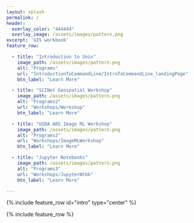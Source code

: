 ```yaml
---
layout: splash
permalink: /
header:
  overlay_color: "444444"
  overlay_image: /assets/images/pattern.png
excerpt: 'GIS workbook'
feature_row:

  - title: "Introduction to Unix"
    image_path: /assets/images/pattern.png
    alt: "Programs"
    url: "IntroductionToCommandLine/IntroToCommandLine_landingPage"
    btn_label: "Learn More"

  - title: "SCINet Geospatial Workshop"
    image_path: /assets/images/pattern.png
    alt: "Programs2"
    url: "Workshops/Workshop"
    btn_label: "Learn More"

  - title: "USDA ARS Image ML Workshop"
    image_path: /assets/images/pattern.png
    alt: "Programs2"
    url: "Workshops/ImageMLWorkshop"
    btn_label: "Learn More"

  - title: "Jupyter Notebooks"
    image_path: /assets/images/pattern.png
    alt: "Programs3"
    url: "Workshops/JupyterNtbk"
    btn_label: "Learn More"

---
```



{% include feature_row id="intro" type="center" %}

{% include feature_row %}




